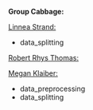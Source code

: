 **Group Cabbage:**

<u>Linnea Strand:</u>

- data_splitting

<u>Robert Rhys Thomas:</u>

<u>Megan Klaiber:</u>

- data_preprocessing
- data_splitting

